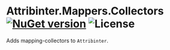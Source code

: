 # Attribinter.Mappers.Collectors [![NuGet version](https://img.shields.io/nuget/v/Attribinter.Mappers.Collectors.svg?style=plastic)](https://www.nuget.org/packages/Attribinter.Mappers.Collectors/) ![License](https://img.shields.io/github/license/Attribinter/Attribinter.Mappers.Collectors?style=plastic)

Adds mapping-collectors to `Attribinter`.
